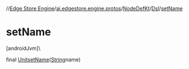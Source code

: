 //[Edge Store Engine](../../../../index.md)/[ai.edgestore.engine.protos](../../index.md)/[NodeDefKt](../index.md)/[Dsl](index.md)/[setName](set-name.md)

# setName

[androidJvm]\

final [Unit](https://kotlinlang.org/api/latest/jvm/stdlib/kotlin/-unit/index.html)[setName](set-name.md)([String](https://developer.android.com/reference/kotlin/java/lang/String.html)name)
